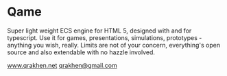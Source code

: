 # Qame

Super light weight ECS engine for HTML 5, designed with and for typescript.
Use it for games, presentations, simulations, prototypes - anything you wish, really. 
Limits are not of your concern, everything's open source and also extendable with no hazzle involved.

www.qrakhen.net
qrakhen@gmail.com
